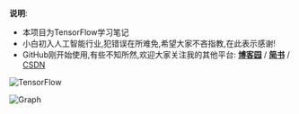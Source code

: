 __说明__:

- 本项目为TensorFlow学习笔记
- 小白初入人工智能行业,犯错误在所难免,希望大家不吝指教,在此表示感谢!
- GitHub刚开始使用,有些不知所然,欢迎大家关注我的其他平台:  __[博客园](https://www.cnblogs.com/wjy-lulu/)__  /  __[简书](https://www.jianshu.com/u/2f8c1ae505c4)__  /  [CSDN](https://blog.csdn.net/u011046017)

![TensorFlow](https://timgsa.baidu.com/timg?image&quality=80&size=b9999_10000&sec=1529584067&di=2dfd5c40503b32d145fcc8e7ccd4ef29&imgtype=jpg&er=1&src=http%3A%2F%2Fimg2.ctoutiao.com%2Fuploads%2F2017%2F02%2F19%2F64c722aa910834febb39c72db1aba872.jpg)

![Graph](https://timgsa.baidu.com/timg?image&quality=80&size=b9999_10000&sec=1529583873&di=485f875eb14a0710bd3dfcf954c48780&imgtype=jpg&er=1&src=http%3A%2F%2F5b0988e595225.cdn.sohucs.com%2Fimages%2F20170820%2F3da1b913855d47c487c55199f6e6c549.jpeg)